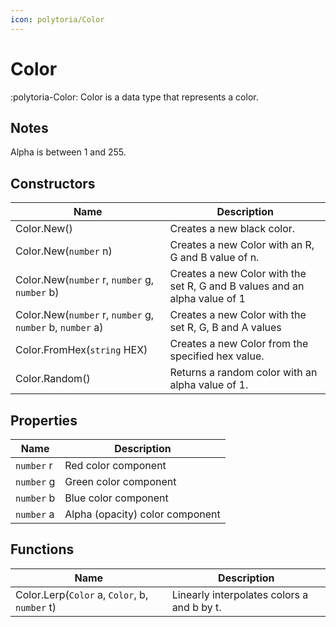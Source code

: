 ```yaml
---
icon: polytoria/Color
---
```


# Color

:polytoria-Color: Color is a data type that represents a color.

## Notes

Alpha is between 1 and 255.

## Constructors

| Name                                                      | Description                                                                |
| --------------------------------------------------------- | -------------------------------------------------------------------------- |
| Color.New()                                               | Creates a new black color.                                                 |
| Color.New(`number` n)                                     | Creates a new Color with an R, G and B value of n.                         |
| Color.New(`number` r, `number` g, `number` b)             | Creates a new Color with the set R, G and B values and an alpha value of 1 |
| Color.New(`number` r, `number` g, `number` b, `number` a) | Creates a new Color with the set R, G, B and A values                      |
| Color.FromHex(`string` HEX)                               | Creates a new Color from the specified hex value.                          |
| Color.Random()                                            | Returns a random color with an alpha value of 1.                           |

## Properties

| Name       | Description                     |
| ---------- | ------------------------------- |
| `number` r | Red color component             |
| `number` g | Green color component           |
| `number` b | Blue color component            |
| `number` a | Alpha (opacity) color component |

## Functions

| Name                                          | Description                                |
| --------------------------------------------- | ------------------------------------------ |
| Color.Lerp(`Color` a, `Color`, b, `number` t) | Linearly interpolates colors a and b by t. |
